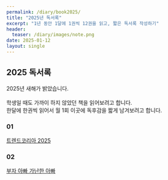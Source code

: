 ```yaml
---
permalink: /diary/book2025/
title: "2025년 독서록"
excerpt: "1년 동안 1달에 1권씩 12권을 읽고, 짧은 독서록 작성하기"
header:
  teaser: /diary/images/note.png
date: 2025-01-12
layout: single
---
```


## 2025 독서록

2025년 새해가 밝았습니다.<br>
<br>
학생일 때도 가까이 하지 않았던 책을 읽어보려고 합니다.<br>
한달에 한권씩 읽어서 월 1회 이곳에 독후감을 짧게 남겨보려고 합니다.<br>

### 01

[트렌드코리아 2025](/diary/2025/trendko)

### 02

[부자 아빠 가난한 아빠](/diary/2025/rich)
